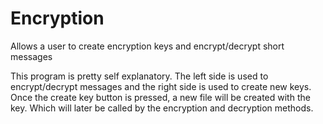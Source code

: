 # Encryption
Allows a user to create encryption keys and encrypt/decrypt short messages

This program is pretty self explanatory. The left side is used to encrypt/decrypt messages and the right side is used to create new keys. Once the create key button is pressed, a new file will be created with the key. Which will later be called by the encryption and decryption methods.
